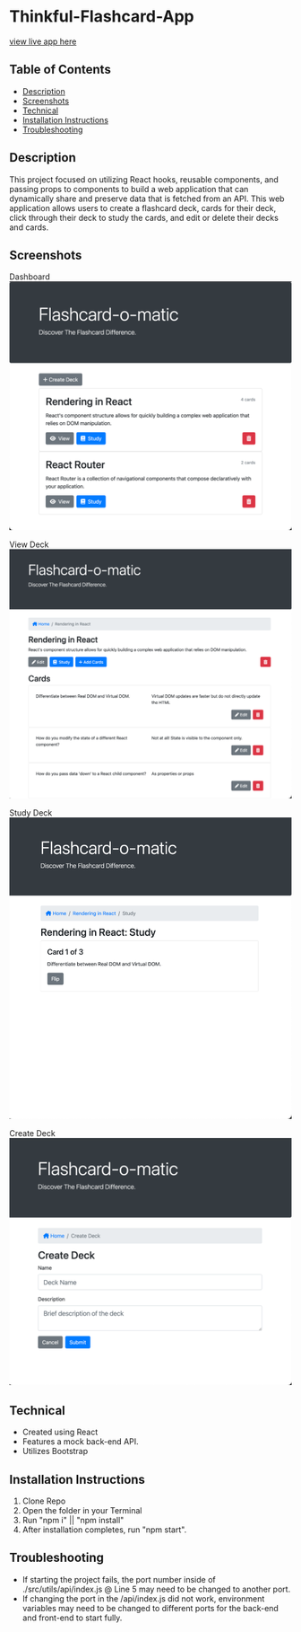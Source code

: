 # Thinkful-Flashcard-App

[view live app here](https://thoribonner.github.io/flashcard-o-matic/)

## Table of Contents
- [Description](#description)
- [Screenshots](#screenshots)
- [Technical](#technical)
- [Installation Instructions](#installation-instructions)
- [Troubleshooting](#troubleshooting)

## Description
This project focused on utilizing React hooks, reusable components, and passing props to components to build a web application that can dynamically share and preserve data that is fetched from an API. This web application allows users to create a flashcard deck, cards for their deck, click through their deck to study the cards, and edit or delete their decks and cards.

## Screenshots
Dashboard
![dashboard](./screentshots/dashboard.png)

View Deck
![view-deck](./screentshots/view-deck.png)

Study Deck
![study-deck](./screentshots/study-deck.png)

Create Deck
![create-deck](./screentshots//create-deck.png)
## Technical

- Created using React
- Features a mock back-end API.
- Utilizes Bootstrap

## Installation Instructions

1. Clone Repo
2. Open the folder in your Terminal
3. Run "npm i" || "npm install"
4. After installation completes, run "npm start".

## Troubleshooting

- If starting the project fails, the port number inside of ./src/utils/api/index.js @ Line 5 may need to be changed to another port.
- If changing the port in the /api/index.js did not work, environment variables may need to be changed to different ports for the back-end and front-end to start fully.